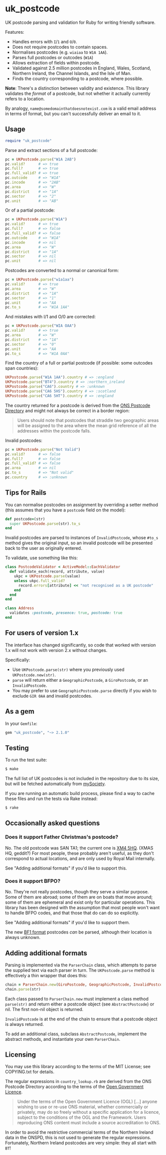 # uk_postcode

UK postcode parsing and validation for Ruby for writing friendly software.

Features:

* Handles errors with `I`/`1` and `O`/`0`.
* Does not require postcodes to contain spaces.
* Normalises postcodes (e.g. `wiaiaa` to `W1A 1AA`).
* Parses full postcodes or outcodes (`W1A`)
* Allows extraction of fields within postcode.
* Validated against 2.5 million postcodes in England, Wales, Scotland, Northern
  Ireland, the Channel Islands, and the Isle of Man.
* Finds the country corresponding to a postcode, where possible.

**Note**: There's a distinction between validity and existence. This library
validates the *format* of a postcode, but not whether it actually currently
refers to a location.

By analogy, `name@somedomainthatdoesnotexist.com` is a valid email address in
terms of format, but you can't successfully deliver an email to it.

## Usage

```ruby
require "uk_postcode"
```

Parse and extract sections of a full postcode:

```ruby
pc = UKPostcode.parse("W1A 2AB")
pc.valid?      # => true
pc.full?       # => true
pc.full_valid? # => true
pc.outcode     # => "W1A"
pc.incode      # => "2AB"
pc.area        # => "W"
pc.district    # => "1A"
pc.sector      # => "2"
pc.unit        # => "AB"
```

Or of a partial postcode:

```ruby
pc = UKPostcode.parse("W1A")
pc.valid?      # => true
pc.full?       # => false
pc.full_valid? # => false
pc.outcode     # => "W1A"
pc.incode      # => nil
pc.area        # => "W"
pc.district    # => "1A"
pc.sector      # => nil
pc.unit        # => nil
```

Postcodes are converted to a normal or canonical form:

```ruby
pc = UKPostcode.parse("w1a1aa")
pc.valid?      # => true
pc.area        # => "W"
pc.district    # => "1A"
pc.sector      # => "1"
pc.unit        # => "AA
pc.to_s        # => "W1A 1AA"
```

And mistakes with I/1 and O/0 are corrected:

```ruby
pc = UKPostcode.parse("WIA OAA")
pc.valid?      # => true
pc.area        # => "W"
pc.district    # => "1A"
pc.sector      # => "0"
pc.unit        # => "AA
pc.to_s        # => "W1A 0AA"
```

Find the country of a full or partial postcode (if possible: some outcodes span
countries):

```ruby
UKPostcode.parse("W1A 1AA").country # => :england
UKPostcode.parse("BT4").country # => :northern_ireland
UKPostcode.parse("CA6").country # => :unknown
UKPostcode.parse("CA6 5HS").country # => :scotland
UKPostcode.parse("CA6 5HT").country # => :england
```

The country returned for a postcode is derived from the [ONS Postcode
Directory][onspd] and might not always be correct in a border region:

> Users should note that postcodes that straddle two geographic areas will be
> assigned to the area where the mean grid reference of all the addresses
> within the postcode falls.

Invalid postcodes:

```ruby
pc = UKPostcode.parse("Not Valid")
pc.valid?      # => false
pc.full?       # => false
pc.full_valid? # => false
pc.area        # => nil
pc.to_s        # => "Not valid"
pc.country     # => :unknown
```

## Tips for Rails

You can normalise postcodes on assignment by overriding a setter method (this
assumes that you have a `postcode` field on the model):

```ruby
def postcode=(str)
  super UKPostcode.parse(str).to_s
end
```

Invalid postcodes are parsed to instances of `InvalidPostcode`, whose `#to_s`
method gives the original input, so an invalid postcode will be presented back
to the user as originally entered.

To validate, use something like this:

```ruby
class PostcodeValidator < ActiveModel::EachValidator
  def validate_each(record, attribute, value)
    ukpc = UKPostcode.parse(value)
    unless ukpc.full_valid?
      record.errors[attribute] << "not recognised as a UK postcode"
    end
  end
end

class Address
  validates :postcode, presence: true, postcode: true
end
```

## For users of version 1.x

The interface has changed significantly, so code that worked with version 1.x
will not work with version 2.x without changes.

Specifically:

* Use `UKPostcode.parse(str)` where you previously used `UKPostcode.new(str)`.
* `parse` will return either a `GeographicPostcode`, a `GiroPostcode`, or an
  `InvalidPostcode`.
* You may prefer to use `GeographicPostcode.parse` directly if you wish to
  exclude `GIR 0AA` and invalid postcodes.

## As a gem

In your `Gemfile`:

```ruby
gem "uk_postcode", "~> 2.1.0"
```

## Testing

To run the test suite:

```sh
$ make
```

The full list of UK postcodes is not included in the repository due to its
size, but will be fetched automatically from [mySociety][mys].

If you are running an automatic build process, please find a way to cache these
files and run the tests via Rake instead:

```
$ rake
```

## Occasionally asked questions

### Does it support Father Christmas's postcode?

No. The old postcode was SAN TA1; the current one is [XM4 5HQ][santa].
(XMAS HQ, geddit?)
For most people, these probably aren't useful, as they don't correspond to
actual locations, and are only used by Royal Mail internally.

See "Adding additional formats" if you'd like to support this.

### Does it support BFPO?

No. They're not really postcodes, though they serve a similar purpose.
Some of them are abroad; some of them are on boats that move around; some of
them are ephemeral and exist only for particular operations.
This library has been designed with the assumption that most people won't want
to handle BFPO codes, and that those that do can do so explicitly.

See "Adding additional formats" if you'd like to support them.

The new [BF1 format][bfpo] postcodes *can* be parsed, although their location
is always unknown.

## Adding additional formats

Parsing is implemented via the `ParserChain` class, which attempts to parse
the supplied text via each parser in turn.
The `UKPostcode.parse` method is effectively a thin wrapper that does this:

```ruby
chain = ParserChain.new(GiroPostcode, GeographicPostcode, InvalidPostcode)
chain.parse(str)
```

Each class passed to `ParserChain.new` must implement a class method
`parse(str)` and return either a postcode object (see `AbstractPostcode`) or
nil.
The first non-nil object is returned.

`InvalidPostcode` is at the end of the chain to ensure that a postcode object
is always returned.

To add an additional class, subclass `AbstractPostcode`, implement the abstract
methods, and instantiate your own `ParserChain`.

## Licensing

You may use this library according to the terms of the MIT License; see
COPYING.txt for details.

The regular expressions in `country_lookup.rb` are derived from the ONS
Postcode Directory according to the terms of the
[Open Government Licence][onspd-lic].

> Under the terms of the Open Government Licence (OGL) […] anyone wishing to
> use or re-use ONS material, whether commercially or privately, may do so
> freely without a specific application for a licence, subject to the
> conditions of the OGL and the Framework. Users reproducing ONS content must
> include a source accreditation to ONS.

In order to avoid the restrictive commercial terms of the Northern Ireland
data in the ONSPD, this is not used to generate the regular expressions.
Fortunately, Northern Ireland postcodes are very simple: they all start with
`BT`!

[bfpo]: https://www.gov.uk/government/publications/british-forces-post-office-locations
[mys]: http://parlvid.mysociety.org/os/
[onspd]: http://www.ons.gov.uk/ons/guide-method/geography/products/postcode-directories/-nspp-/index.html
[onspd-lic]: http://www.ons.gov.uk/ons/guide-method/geography/beginner-s-guide/licences/index.html
[santa]: http://services.royalmail.com/santa-schools
